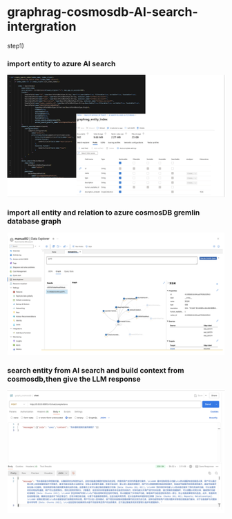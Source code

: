 # graphrag-cosmosdb-AI-search-intergration

step1) 

### import entity to azure AI search

![entity_import2_ai_search](./images/entity_import2_ai_search.png)


### import all entity and relation to azure cosmosDB gremlin database graph

![entity_import2_cosmosdb](./images/entity_import2_cosmosdb.png)

### search entity from AI search and build context from cosmosdb,then give the LLM response

![graphrag_query_cosmosdb](./images/graphrag_query_cosmosdb.png)